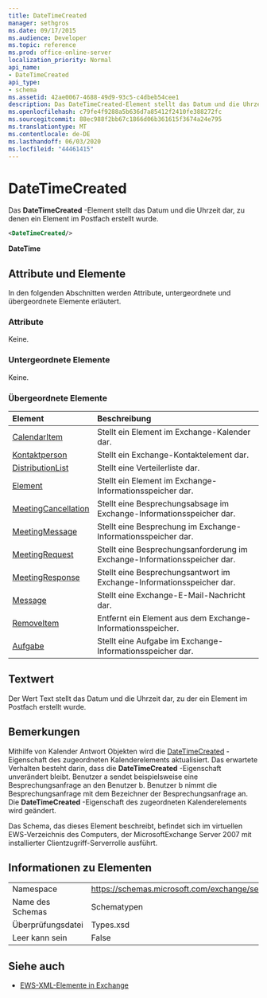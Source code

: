 ```yaml
---
title: DateTimeCreated
manager: sethgros
ms.date: 09/17/2015
ms.audience: Developer
ms.topic: reference
ms.prod: office-online-server
localization_priority: Normal
api_name:
- DateTimeCreated
api_type:
- schema
ms.assetid: 42ae0067-4688-49d9-93c5-c4dbeb54cee1
description: Das DateTimeCreated-Element stellt das Datum und die Uhrzeit dar, zu denen ein Element im Postfach erstellt wurde.
ms.openlocfilehash: c79fe4f9288a5b636d7a85412f2410fe388272fc
ms.sourcegitcommit: 88ec988f2bb67c1866d06b361615f3674a24e795
ms.translationtype: MT
ms.contentlocale: de-DE
ms.lasthandoff: 06/03/2020
ms.locfileid: "44461415"
---
```

# <a name="datetimecreated"></a>DateTimeCreated

Das **DateTimeCreated** -Element stellt das Datum und die Uhrzeit dar, zu denen ein Element im Postfach erstellt wurde. 
  
```xml
<DateTimeCreated/>
```

**DateTime**

## <a name="attributes-and-elements"></a>Attribute und Elemente

In den folgenden Abschnitten werden Attribute, untergeordnete und übergeordnete Elemente erläutert.
  
### <a name="attributes"></a>Attribute

Keine.
  
### <a name="child-elements"></a>Untergeordnete Elemente

Keine.
  
### <a name="parent-elements"></a>Übergeordnete Elemente

|**Element**|**Beschreibung**|
|:-----|:-----|
|[CalendarItem](calendaritem.md) <br/> |Stellt ein Element im Exchange-Kalender dar.  <br/> |
|[Kontaktperson](contact.md) <br/> |Stellt ein Exchange-Kontaktelement dar.  <br/> |
|[DistributionList](distributionlist.md) <br/> |Stellt eine Verteilerliste dar.  <br/> |
|[Element](item.md) <br/> |Stellt ein Element im Exchange-Informationsspeicher dar.  <br/> |
|[MeetingCancellation](meetingcancellation.md) <br/> |Stellt eine Besprechungsabsage im Exchange-Informationsspeicher dar.  <br/> |
|[MeetingMessage](meetingmessage.md) <br/> |Stellt eine Besprechung im Exchange-Informationsspeicher dar.  <br/> |
|[MeetingRequest](meetingrequest.md) <br/> |Stellt eine Besprechungsanforderung im Exchange-Informationsspeicher dar.  <br/> |
|[MeetingResponse](meetingresponse.md) <br/> |Stellt eine Besprechungsantwort im Exchange-Informationsspeicher dar.  <br/> |
|[Message](message-ex15websvcsotherref.md) <br/> |Stellt eine Exchange-E-Mail-Nachricht dar.  <br/> |
|[RemoveItem](removeitem.md) <br/> |Entfernt ein Element aus dem Exchange-Informationsspeicher.  <br/> |
|[Aufgabe](task.md) <br/> |Stellt eine Aufgabe im Exchange-Informationsspeicher dar.  <br/> |
   
## <a name="text-value"></a>Textwert

Der Wert Text stellt das Datum und die Uhrzeit dar, zu der ein Element im Postfach erstellt wurde.
  
## <a name="remarks"></a>Bemerkungen

Mithilfe von Kalender Antwort Objekten wird die [DateTimeCreated](datetimecreated.md) -Eigenschaft des zugeordneten Kalenderelements aktualisiert. Das erwartete Verhalten besteht darin, dass die **DateTimeCreated** -Eigenschaft unverändert bleibt. Benutzer a sendet beispielsweise eine Besprechungsanfrage an den Benutzer b. Benutzer b nimmt die Besprechungsanfrage mit dem Bezeichner der Besprechungsanfrage an. Die **DateTimeCreated** -Eigenschaft des zugeordneten Kalenderelements wird geändert. 
  
Das Schema, das dieses Element beschreibt, befindet sich im virtuellen EWS-Verzeichnis des Computers, der MicrosoftExchange Server 2007 mit installierter Clientzugriff-Serverrolle ausführt.
  
## <a name="element-information"></a>Informationen zu Elementen

|||
|:-----|:-----|
|Namespace  <br/> |https://schemas.microsoft.com/exchange/services/2006/types  <br/> |
|Name des Schemas  <br/> |Schematypen  <br/> |
|Überprüfungsdatei  <br/> |Types.xsd  <br/> |
|Leer kann sein  <br/> |False  <br/> |
   
## <a name="see-also"></a>Siehe auch

- [EWS-XML-Elemente in Exchange](ews-xml-elements-in-exchange.md)

